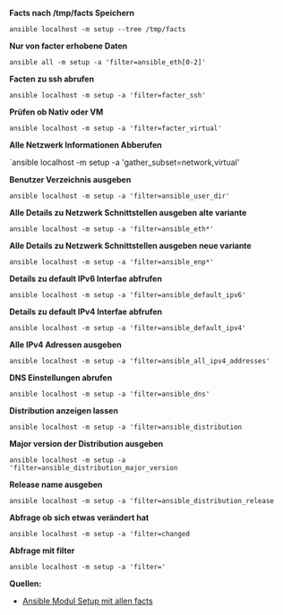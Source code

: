 
**Facts nach /tmp/facts Speichern**

`ansible localhost -m setup --tree /tmp/facts`

**Nur von facter erhobene Daten**

`ansible all -m setup -a 'filter=ansible_eth[0-2]'`

**Facten zu ssh abrufen**

`ansible localhost -m setup -a 'filter=facter_ssh'`

**Prüfen ob Nativ oder VM**

`ansible localhost -m setup -a 'filter=facter_virtual'`

**Alle Netzwerk Informationen Abberufen**

`ansible localhost -m setup -a 'gather_subset=network,virtual'

**Benutzer Verzeichnis ausgeben**

`ansible localhost -m setup -a 'filter=ansible_user_dir'`

**Alle Details zu Netzwerk Schnittstellen ausgeben alte variante**

`ansible localhost -m setup -a 'filter=ansible_eth*'`

**Alle Details zu Netzwerk Schnittstellen ausgeben neue variante**

`ansible localhost -m setup -a 'filter=ansible_enp*'`

**Details zu default IPv6 Interfae abfrufen**

`ansible localhost -m setup -a 'filter=ansible_default_ipv6'`

**Details zu default IPv4 Interfae abfrufen**

`ansible localhost -m setup -a 'filter=ansible_default_ipv4'`

**Alle IPv4 Adressen ausgeben**

`ansible localhost -m setup -a 'filter=ansible_all_ipv4_addresses'`

**DNS Einstellungen abrufen**

`ansible localhost -m setup -a 'filter=ansible_dns'`

**Distribution anzeigen lassen**

`ansible localhost -m setup -a 'filter=ansible_distribution`

**Major version der Distribution ausgeben**

`ansible localhost -m setup -a 'filter=ansible_distribution_major_version`

**Release name ausgeben**

`ansible localhost -m setup -a 'filter=ansible_distribution_release`

**Abfrage ob sich etwas verändert hat**

`ansible localhost -m setup -a 'filter=changed`

**Abfrage mit filter**

`ansible localhost -m setup -a 'filter='`

**Quellen:**

* [Ansible Modul Setup mit allen facts](http://docs.ansible.com/ansible/setup_module.html)
